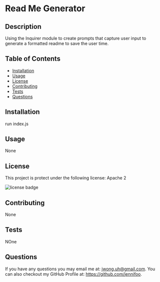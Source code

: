 

# Read Me Generator

## Description

Using the Inquirer module to create prompts that capture user input to generate a formatted readme to save the user time.

## Table of Contents
* [Installation](#installation)
* [Usage](#usage)
* [License](#installation)
* [Contributing](#contributing)
* [Tests](#tests)
* [Questions](#questions)

## Installation

run index.js

## Usage

None

## License

This project is protect under the following license: Apache 2

<img src="https://img.shields.io/badge/license-Apache%202-blue" alt="license badge">

## Contributing

None

## Tests

NOne

## Questions

If you have any questions you may email me at: jwong.uh@gmail.com. You can also checkout my GitHub Profile at: https://github.com/jennifoo.

